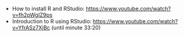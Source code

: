 - How to install R and RStudio: https://www.youtube.com/watch?v=fh2pWgIZ9ps
- Introduction to R using RStudio: https://www.youtube.com/watch?v=YfrASz7XjBc (until minute 33:20)
